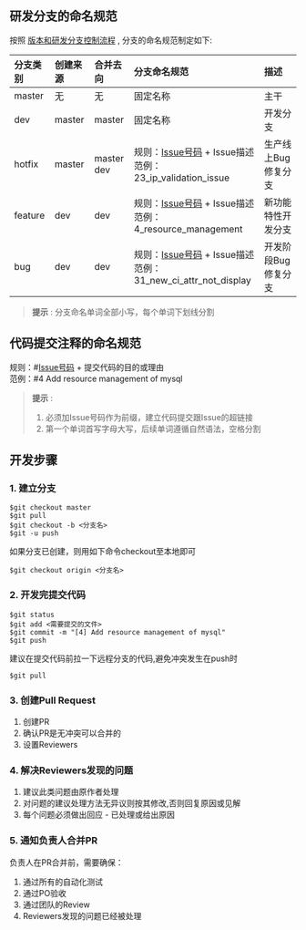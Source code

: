 ## 研发分支的命名规范
按照 [版本和研发分支控制流程](https://github.com/WeBankPartners/wecube-platform/wiki/版本和研发分支控制流程) , 分支的命名规范制定如下:

分支类别|创建来源|合并去向|分支命名规范|描述
:--|:--|:--|:--|:--
master|无|无|固定名称|主干
dev|master|master|固定名称|开发分支
hotfix|master|master<br>dev|规则：[Issue号码](https://github.com/WeBankPartners/wecube-platform/issues) + Issue描述<br>范例：23_ip_validation_issue|生产线上Bug修复分支
feature|dev|dev|规则：[Issue号码](https://github.com/WeBankPartners/wecube-platform/issues) + Issue描述<br>范例：4_resource_management|新功能特性开发分支
bug|dev|dev|规则：[Issue号码](https://github.com/WeBankPartners/wecube-platform/issues) + Issue描述<br>范例：31_new_ci_attr_not_display|开发阶段Bug修复分支

>**提示** : 分支命名单词全部小写，每个单词下划线分割

## 代码提交注释的命名规范
规则：#[Issue号码](https://github.com/WeBankPartners/wecube-platform/issues) + 提交代码的目的或理由  
范例：#4 Add resource management of mysql
>**提示** : 
> 1. 必须加Issue号码作为前缀，建立代码提交跟Issue的超链接
> 2. 第一个单词首写字母大写，后续单词遵循自然语法，空格分割

## 开发步骤
### 1. 建立分支
```
$git checkout master
$git pull
$git checkout -b <分支名>
$git -u push
```
如果分支已创建，则用如下命令checkout至本地即可
```
$git checkout origin <分支名>
```

### 2. 开发完提交代码
```
$git status
$git add <需要提交的文件>
$git commit -m "[4] Add resource management of mysql" 
$git push
```
建议在提交代码前拉一下远程分支的代码,避免冲突发生在push时
```
$git pull
```

### 3. 创建Pull Request
1. 创建PR
2. 确认PR是无冲突可以合并的
3. 设置Reviewers

### 4. 解决Reviewers发现的问题
1. 建议此类问题由原作者处理
2. 对问题的建议处理方法无异议则按其修改,否则回复原因或见解
3. 每个问题必须做出回应 - 已处理或给出原因

### 5. 通知负责人合并PR
负责人在PR合并前，需要确保： 
1. 通过所有的自动化测试
2. 通过PO验收
3. 通过团队的Review
4. Reviewers发现的问题已经被处理

